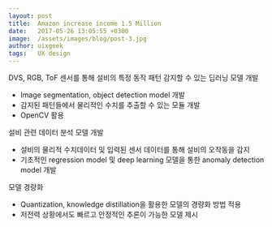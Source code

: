 ```yaml
---
layout: post
title:  Amazon increase income 1.5 Million
date:   2017-05-26 13:05:55 +0300
image:  /assets/images/blog/post-3.jpg
author: uixgeek
tags:   UX design
---
```


DVS, RGB, ToF 센서를 통해 설비의 특정 동작 패턴 감지할 수 있는 딥러닝 모델 개발
- Image segmentation, object detection model 개발
- 감지된 패턴들에서 물리적인 수치를 추출할 수 있는 모듈 개발
- OpenCV 활용

설비 관련 데이터 분석 모델 개발
- 설비의 물리적 수치데이터 및 입력된 센서 데이터를 통해 설비의 오작동을 감지
- 기초적인 regression model 및 deep learning 모델을 통한 anomaly detection model 개발

모델 경량화
- Quantization, knowledge distillation을 활용한 모델의 경량화 방법 적용
- 저전력 상황에서도 빠르고 안정적인 추론이 가능한 모델 제시
